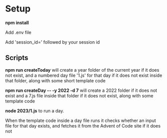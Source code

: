 # Setup
**npm install**

Add .env file

Add 'session_id=' followed by your session id

## Scripts
**npm run createToday** will create a year folder of the current year if it does not exist, and a numbered day file '1.js' for that day if it does not exist inside that folder, along with some short template code

**npm run createDay -- -y 2022 -d 7** will create a 2022 folder if it does not exist and a 7.js file inside that folder if it does not exist, along with some template code

**node 2023/1.js** to run a day. 

When the template code inside a day file runs it checks whether an input file for that day exists, and fetches it from the Advent of Code site if it does not 